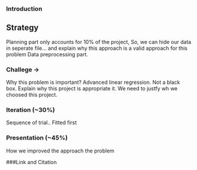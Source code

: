 ### Introduction



## Strategy

Planning part only accounts for 10% of the project, So, we can hide our data in seperate file... and explain why this approach is a valid approach for this problem
Data preprocessing part.



### Challege ->
Why this problem is important? Advanced linear regression. Not a black box. Explain why this project is appropriate it. We need to justfy wh we choosed this project.



### Iteration (~30%)


Sequence of trial..
Fitted first 




### Presentation (~45%)
How we improved the approach the problem 


###Link and Citation
